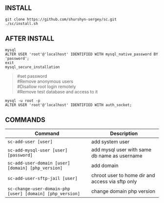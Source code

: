 ## INSTALL

```
git clone https://github.com/shurshyn-sergey/sc.git
./sc/install.sh
```

## AFTER INSTALL
```
mysql
ALTER USER 'root'@'localhost' IDENTIFIED WITH mysql_native_password BY 'password';
exit
mysql_secure_installation
```
> #set password  
> #Remove anonymous users  
> #Disallow root login remotely  
> #Remove test database and access to it  

```
mysql -u root -p
ALTER USER 'root'@'localhost' IDENTIFIED WITH auth_socket;
```


## COMMANDS
| Command                                            | Description                                      |
|----------------------------------------------------|--------------------------------------------------|
| `sc-add-user [user]`                               | add system user                                  |
| `sc-add-mysql-user [user] [password]`              | add mysql user with same db name as username     |
| `sc-add-user-domain [user] [domain] [php_version]` | add domain                                       |
| `sc-add-user-sftp-jail [user] `                    | chroot user to home dir and access via sftp only |
| `sc-change-user-domain-php [user] [domain] [php_version]` | change domain php version                        |
